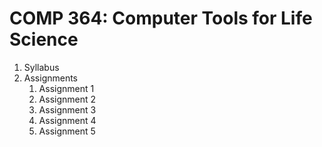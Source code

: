 # COMP 364: Computer Tools for Life Science

1. Syllabus
1. Assignments
   1. Assignment 1
   1. Assignment 2
   1. Assignment 3
   1. Assignment 4
   1. Assignment 5
